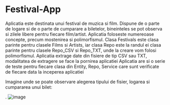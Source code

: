# Festival-App
Aplicatia este destinata unui festival de muzica si film. Dispune de o parte de logare si de o parte de cumparare a biletelor, bineinteles se pot observa si zilele libere pentru fiecare film/artist.
Aplicatia foloseste numereoase concepte, precum mostenirea si polimorfismul. Clasa Festivals este clasa parinte pentru clasele Films si Artists, iar clasa Repo este la randul ei clasa parinte pentru clasele Repo_CSV si Repo_TXT, unde la creare vom folosi polimorfismul.
Aplicatia extrage date din fisiere de tip CSV sau TXT, modalitatea de extragere se face la pornirea aplicatiei
Aplicatia are si o serie de teste pentru fiecare clasa din Entity, Repo, Service care sunt verificate de fiecare data la inceperea aplicatiei

Imagine unde se poate observare alegerea tipului de fisier, logarea si cumpararea unui bilet: 


.
![image](https://user-images.githubusercontent.com/62211568/111203045-32ae3680-85cd-11eb-8516-d259bf27687a.png)
